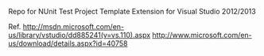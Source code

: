 Repo for NUnit Test Project Template Extension for Visual Studio 2012/2013

Ref.
http://msdn.microsoft.com/en-us/library/vstudio/dd885241(v=vs.110).aspx
http://www.microsoft.com/en-us/download/details.aspx?id=40758